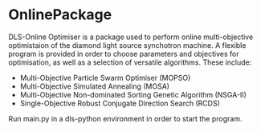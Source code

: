 # OnlinePackage

DLS-Online Optimiser is a package used to perform online multi-objective optimistaion of the diamond light source synchotron machine. A flexible program is provided in order to choose parameters and objectives for optimisation, as well as a selection of versatile algorithms. These include:

- Multi-Objective Particle Swarm Optimiser (MOPSO)
- Multi-Objective Simulated Annealing (MOSA)
- Multi-Objective Non-dominated Sorting Genetic Algorithm (NSGA-II)
- Single-Objective Robust Conjugate Direction Search (RCDS)

Run main.py in a dls-python environment in order to start the program.
